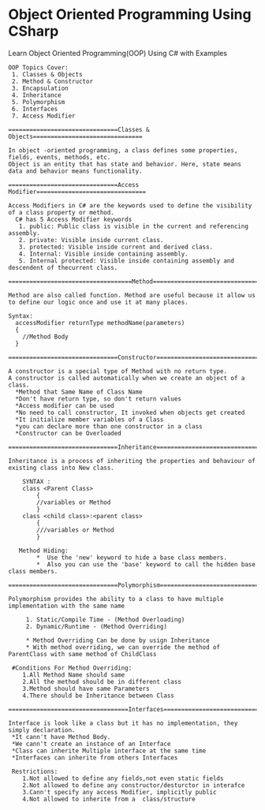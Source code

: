 # Object Oriented Programming Using CSharp

Learn Object Oriented Programming(OOP) Using C# with Examples

	OOP Topics Cover:
	 1. Classes & Objects
 	 2. Method & Constructor
	 3. Encapsulation
 	 4. Inheritance
 	 5. Polymorphism
 	 6. Interfaces
 	 7. Access Modifier
  
    ===============================Classes & Objects===============================
 
    In object -oriented programming, a class defines some properties, fields, events, methods, etc.
    Object is an entity that has state and behavior. Here, state means data and behavior means functionality.
  
    ===============================Access Modifier===============================
  
    Access Modifiers in C# are the keywords used to define the visibility of a class property or method.
	  C# has 5 Access Modifier keywords
	   1. public: Public class is visible in the current and referencing assembly.
	   2. private: Visible inside current class.
	   3. protected: Visible inside current and derived class.
	   4. Internal: Visible inside containing assembly.
	   5. Internal protected: Visible inside containing assembly and descendent of thecurrent class.
  
    ===================================Method====================================
  
    Method are also called function. Method are useful because it allow us to define our logic once and use it at many places.
  
    Syntax:
      accessModifier returnType methodName(parameters)
      {
        //Method Body
      }
  
    ===============================Constructor================================
  
    A constructor is a special type of Method with no return type. 
    A constructor is called automatically when we create an object of a class. 
	  *Method that Same Name of Class Name 
	  *Don't have return type, so don't return values 
	  *Access modifier can be used 
	  *No need to call constructor, It invoked when objects get created 
	  *It initialize member variables of a Class 
	  *you can declare more than one constructor in a class 
	  *Constructor can be Overloaded
        
    ===============================Inheritance==============================
    
    Inheritance is a process of inheriting the properties and behaviour of existing class into New class.
    
	    SYNTAX :
		class <Parent Class>
		    {
			//variables or Method
		    }
		class <child class>:<parent class>
		    {
			///variables or Method
		    }
 
       Method Hiding:
            *  Use the 'new' keyword to hide a base class members.
            *  Also you can use the 'base' keyword to call the hidden base class members.
       
    ===============================Polymorphism===============================
    
    Polymorphism provides the ability to a class to have multiple implementation with the same name
		
	     1. Static/Compile Time - (Method Overloading)     
	     2. Dynamic/Runtime - (Method Overriding)
	     
	     * Method Overriding Can be done by usign Inheritance
	     * With method overriding, we can override the method of ParentClass with same method of ChildClass
     
     #Conditions For Method Overriding:
        1.All Method Name should same           
        2.All the method should be in different class
        3.Method should have same Parameters    
        4.There should be Inheritance between Class
        
    ==================================Interfaces=============================== 
  
    Interface is look like a class but it has no implementation, they simply declaration.
     *It cann't have Method Body. 
     *We cann't create an instance of an Interface
     *Class can inherite Multiple interface at the same time
     *Interfaces can inherite from others Interfaces
     
     Restrictions:
        1.Not allowed to define any fields,not even static fields
        2.Not allowed to define any constructor/desturctor in interafce
        3.Cann't specify any access Modifier, implicitly public
        4.Not allowed to inherite from a  class/structure
    
        
        
